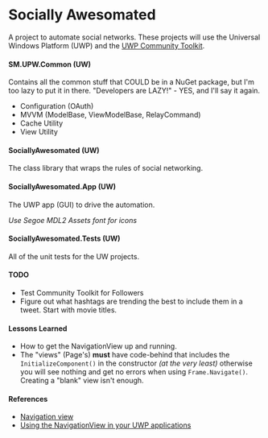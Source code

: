 # Socially Awesomated
A project to automate social networks.  These projects will use the Universal Windows Platform (UWP)
and the [UWP Community Toolkit](https://github.com/Microsoft/UWPCommunityToolkit").

#### SM.UPW.Common (UW)
Contains all the common stuff that COULD be in a NuGet package, but I'm too lazy to put it in there.  "Developers are LAZY!" - YES, and I'll say it again.
* Configuration (OAuth)
* MVVM (ModelBase, ViewModelBase, RelayCommand)
* Cache Utility
* View Utility

#### SociallyAwesomated (UW)
The class library that wraps the rules of social networking.

#### SociallyAwesomated.App (UW)
The UWP app (GUI) to drive the automation.

*Use Segoe MDL2 Assets font for icons*

#### SociallyAwesomated.Tests (UW)
All of the unit tests for the UW projects.

#### TODO
* Test Community Toolkit for Followers
* Figure out what hashtags are trending the best to include them in a tweet.  Start with movie titles.

#### Lessons Learned

* How to get the NavigationView up and running.
* The "views" (Page's) **must** have code-behind that includes the `InitializeComponent()` in the constructor *(at the very least)* otherwise you will see nothing and get no errors when using `Frame.Navigate()`. Creating a "blank" view isn't enough.

#### References
* [Navigation view](https://docs.microsoft.com/en-us/windows/uwp/design/controls-and-patterns/navigationview)
* [Using the NavigationView in your UWP applications](https://blogs.msdn.microsoft.com/appconsult/2018/05/06/using-the-navigationview-in-your-uwp-applications/)
